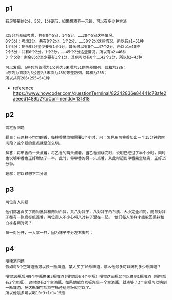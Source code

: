 ## p1
```
有足够量的2分、5分、1分硬币，如果想凑齐一元钱，可以有多少种方法
```
```

以5分为基础考虑，共有0个5分，1个5分，……20个5分这些情况。
0个5分：考虑2分，共有0个2分，1个2分，……50个2分这些情况，所以有a1=51种
1个5分：剩余95分至少要有1个1分，其余可以有0个……47个2分，所以b1=48种
2个5分：共有0个2分，1个2分，……45个2分这些情况，所以有a2=46种
3 个5分：剩余85分至少要有1个1分，其余可以有0个……42个2分，所以b2=43种

可以发现，a序列为首项为1公差为5末项为51的等差数列，其和为286；
b序列为首项为3公差为5末项为48的等差数列，其和为255；
所以共有286+255=541种
```
- reference 
https://www.nowcoder.com/questionTerminal/82242836e84441c78afe2aeeed1489b2?toCommentId=131818

## p2
```
两柱香问题

题目：有两柱不均匀的香，每柱香燃烧完需要1个小时，问：怎样用两柱香切出一个15分钟的时间段？这个题的重点就是怎么切。

```
```
解答：将甲香的一头点着，将乙香的两头点着，当乙香燃烧完时，说明已经过了半个小时，同时也说明甲香也正好燃烧了一半，此时，将甲香的另一头点着，从此时起到甲香完全烧完，正好15分钟。

理解：可以联想下二分法
```
## p3
```
两位盲人问题

他们都各自买了两对黑袜和两对白袜，共八对袜子，八对袜子的布质、大小完全相同，而每对袜子都有一张商标纸连着。两位盲人不小心将八对袜子混在一起。 他们每人怎样才能取回黑袜和白袜各两对呢？
```
```
每一对分开，一人拿一只，因为袜子不分左右脚的；
```

## p4
```
喝啤酒问题
假如每3个空啤酒瓶可以换一瓶啤酒，某人买了10瓶啤酒，那么他最多可以喝到多少瓶啤酒？
```
```
喝完10瓶后用9个空瓶换来3瓶啤酒(喝完后有4个空瓶）喝完这三瓶又可以换到1瓶啤酒（喝完后有2个空瓶），这时他有2个空酒瓶，如果他能向老板先借一个空酒瓶，就凑够了3个空瓶可以换到一瓶啤酒，把这瓶喝完后将空瓶还给老板就可以了。
所以他最多可以喝10+3+1+1=15瓶
```
